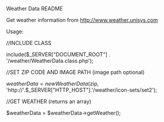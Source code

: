 Weather Data README

Get weather information from http://www.weather.unisys.com

Usage:


//INCLUDE CLASS

include($_SERVER["DOCUMENT_ROOT"] . '/weather/WeatherData.class.php');


//SET ZIP CODE AND IMAGE PATH (image path optional)

$weatherData = new WeatherData($zip, 'http://'.$_SERVER["HTTP_HOST"].'/weather/icon-sets/set2');


//GET WEATHER (returns an array)

$weatherData = $weatherData->getWeather();